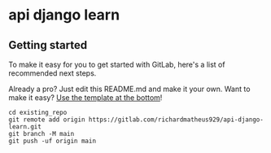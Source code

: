 # api django learn



## Getting started

To make it easy for you to get started with GitLab, here's a list of recommended next steps.

Already a pro? Just edit this README.md and make it your own. Want to make it easy? [Use the template at the bottom](#editing-this-readme)!

```
cd existing_repo
git remote add origin https://gitlab.com/richardmatheus929/api-django-learn.git
git branch -M main
git push -uf origin main
```
